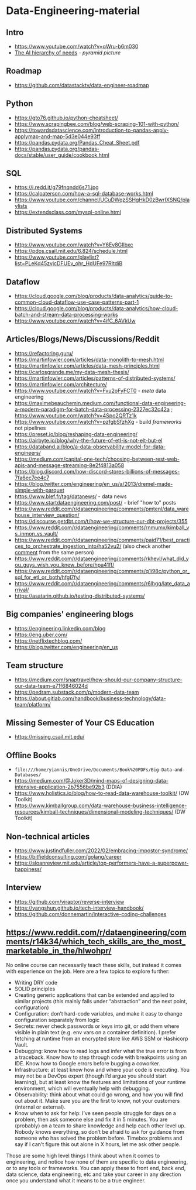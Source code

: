 # Data-Engineering-material
## Intro
- https://www.youtube.com/watch?v=qWru-b6m030
- [The AI hierarchy of needs](https://hackernoon.com/_next/image?url=https%3A%2F%2Fcdn.hackernoon.com%2Fhn-images%2F1*7IMev5xslc9FLxr9hHhpFw.png&w=1920&q=75) - *pyramid picture*

## Roadmap
- https://github.com/datastacktv/data-engineer-roadmap

## Python
- https://gto76.github.io/python-cheatsheet/
- https://www.scrapingbee.com/blog/web-scraping-101-with-python/
- https://towardsdatascience.com/introduction-to-pandas-apply-applymap-and-map-5d3e044e93ff
- https://pandas.pydata.org/Pandas_Cheat_Sheet.pdf
- https://pandas.pydata.org/pandas-docs/stable/user_guide/cookbook.html

## SQL
- https://i.redd.it/g79fnqndd6s71.jpg
- https://calpaterson.com/how-a-sql-database-works.html
- https://www.youtube.com/channel/UCuDWqzSSHgHkD0zBwrIXSNQ/playlists
- https://extendsclass.com/mysql-online.html

## Distributed Systems
- https://www.youtube.com/watch?v=Y6Ev8GIlbxc
- https://pdos.csail.mit.edu/6.824/schedule.html
- https://www.youtube.com/playlist?list=PLeKd45zvjcDFUEv_ohr_HdUFe97RItdiB

## Dataflow
- https://cloud.google.com/blog/products/data-analytics/guide-to-common-cloud-dataflow-use-case-patterns-part-1
- https://cloud.google.com/blog/products/data-analytics/how-cloud-batch-and-stream-data-processing-works
- https://www.youtube.com/watch?v=4ifC_6AVkUw

## Articles/Blogs/News/Discussions/Reddit
- https://refactoring.guru/
- https://martinfowler.com/articles/data-monolith-to-mesh.html
- https://martinfowler.com/articles/data-mesh-principles.html
- https://carlosgrande.me/my-data-mesh-thesis/
- https://martinfowler.com/articles/patterns-of-distributed-systems/
- https://martinfowler.com/architecture/
- https://www.youtube.com/watch?v=Fvu2oFyFCT0 - *meta* data engineering
- https://maximebeauchemin.medium.com/functional-data-engineering-a-modern-paradigm-for-batch-data-processing-2327ec32c42a ; https://www.youtube.com/watch?v=4Spo2QRTz1k
- https://www.youtube.com/watch?v=pzfgbSfzhXg - build *frameworks* not pipelines
- https://preset.io/blog/reshaping-data-engineering/
- https://airbyte.io/blog/why-the-future-of-etl-is-not-elt-but-el
- https://databand.ai/blog/a-data-observability-model-for-data-engineers/
- https://medium.com/capital-one-tech/choosing-between-rest-web-apis-and-message-streaming-8e2f4813a058
- https://blog.discord.com/how-discord-stores-billions-of-messages-7fa6ec7ee4c7
- https://blog.twitter.com/engineering/en_us/a/2013/dremel-made-simple-with-parquet
- https://www.blef.fr/tag/datanews/ - data news
- https://www.startdataengineering.com/post/ - brief "how to" posts
- https://www.reddit.com/r/dataengineering/comments/pmtenl/data_warehouse_interview_question/
- https://discourse.getdbt.com/t/how-we-structure-our-dbt-projects/355
- https://www.reddit.com/r/dataengineering/comments/rnmumx/kimball_vs_inmon_vs_vault/
- https://www.reddit.com/r/dataengineering/comments/paid71/best_practices_to_orchestrate_ingestion_into/ha52vu2/ (also check another [comment](https://www.reddit.com/r/dataengineering/comments/q77329/no_work_in_team_what_to_learn_work_on/hggu1yd/) from the same person)
- https://www.reddit.com/r/dataengineering/comments/rkhevl/what_did_you_guys_wish_you_knew_before/hpa41ff/
- https://www.reddit.com/r/dataengineering/comments/q1i98c/python_or_sql_for_etl_or_both/hfgl7fy/
- https://www.reddit.com/r/dataengineering/comments/r6lhgq/late_data_arrival/
- https://asatarin.github.io/testing-distributed-systems/

## Big companies' engineering blogs
- https://engineering.linkedin.com/blog
- https://eng.uber.com/
- https://netflixtechblog.com/
- https://blog.twitter.com/engineering/en_us

## Team structure
- https://medium.com/snaptravel/how-should-our-company-structure-our-data-team-e71f6846024d
- https://pedram.substack.com/p/modern-data-team
- https://about.gitlab.com/handbook/business-technology/data-team/platform/

## Missing Semester of Your CS Education
- https://missing.csail.mit.edu/

## Offline Books
- `file:///home/yiannis/OneDrive/Documents/Book%20PDFs/Big-Data-and-Databases/`
- https://medium.com/@Joker3D/mind-maps-of-designing-data-intensive-application-2b7556be92b3 (DDIA)
- https://www.holistics.io/blog/how-to-read-data-warehouse-toolkit/ (DW Toolkit)
- https://www.kimballgroup.com/data-warehouse-business-intelligence-resources/kimball-techniques/dimensional-modeling-techniques/ (DW Toolkit)

## Non-technical articles
- https://www.justindfuller.com/2022/02/embracing-impostor-syndrome/
- https://bitfieldconsulting.com/golang/career
- https://sloanreview.mit.edu/article/top-performers-have-a-superpower-happiness/

## Interview
- https://github.com/viraptor/reverse-interview
- https://yangshun.github.io/tech-interview-handbook/
- https://github.com/donnemartin/interactive-coding-challenges

## https://www.reddit.com/r/dataengineering/comments/r14k34/which_tech_skills_are_the_most_marketable_in_the/hlwohpr/
No online course can necessarily teach these skills, but instead it comes with experience on the job. Here are a few topics to explore further:
- Writing DRY code 
- SOLID principles
- Creating generic applications that can be extended and applied to similar projects (this mainly falls under “abstraction” and the next point, configuration)
- Configuration: don’t hard-code variables, and make it easy to change configuration separately from logic
- Secrets: never check passwords or keys into git, or add them where visible in plain text (e.g. env vars on a container definition). I prefer fetching at runtime from an encrypted store like AWS SSM or Hashicorp Vault. 
- Debugging: know how to read logs and infer what the true error is from a traceback. Know how to step through code with breakpoints using an IDE. Know how to Google errors before bugging a coworker. 
- Infrastructure: at least know how and where your code is executing. You may not be a DevOps expert (though I’d argue you should start learning), but at least know the features and limitations of your runtime environment, which will eventually help with debugging. 
- Observability: think about what could go wrong, and how you will find out about it. Make sure you are the first to know, not your customers (internal or external). 
- Know when to ask for help: I’ve seen people struggle for days on a problem, then ask someone else and fix it in 5 minutes. You are (probably) on a team to share knowledge and help each other level up. Nobody knows everything, so don’t be afraid to ask for guidance from someone who has solved the problem before. Timebox problems and say if I can’t figure this out alone in X hours, let me ask other people. 

Those are some high level things I think about when it comes to engineering, and notice how none of them are specific to data engineering, or to any tools or frameworks. You can apply these to front end, back end, data science, data engineering, etc and take your career in any direction once you understand what it means to be a true engineer.
